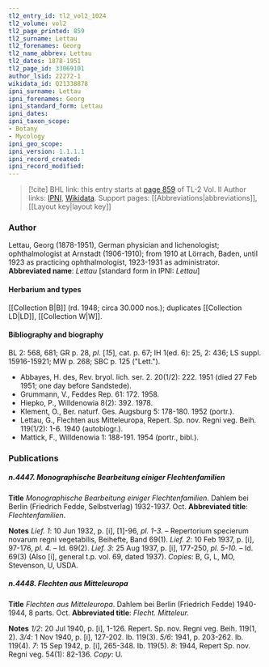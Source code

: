 ```yaml
---
tl2_entry_id: tl2_vol2_1024
tl2_volume: vol2
tl2_page_printed: 859
tl2_surname: Lettau
tl2_forenames: Georg
tl2_name_abbrev: Lettau
tl2_dates: 1878-1951
tl2_page_id: 33069101
author_lsid: 22272-1
wikidata_id: Q21338878
ipni_surname: Lettau
ipni_forenames: Georg
ipni_standard_form: Lettau
ipni_dates: 
ipni_taxon_scope: 
- Botany
- Mycology
ipni_geo_scope: 
ipni_version: 1.1.1.1
ipni_record_created: 
ipni_record_modified:
---
```


> [!cite] BHL link: this entry starts at [page 859](https://www.biodiversitylibrary.org/page/33069101) of TL-2 Vol. II
> Author links: [IPNI](https://www.ipni.org/a/22272-1), [Wikidata](https://www.wikidata.org/wiki/Q21338878). Support pages: [[Abbreviations|abbreviations]], [[Layout key|layout key]]

### Author

Lettau, Georg (1878-1951), German physician and lichenologist; ophthalmologist at Arnstadt (1906-1910); from 1910 at Lörrach, Baden, until 1923 as practicing ophthalmologist, 1923-1931 as administrator. 
**Abbreviated name**: *Lettau* \[standard form in IPNI: *Lettau*\]

#### Herbarium and types

[[Collection B|B]] (rd. 1948; circa 30.000 nos.); duplicates [[Collection LD|LD]], [[Collection W|W]].

#### Bibliography and biography

BL 2: 568, 681; GR p. 28, *pl*. \[*15*\], cat. p. 67; IH 1(ed. 6): 25, 2: 436; LS suppl. 15916-15921; MW p. 268; SBC p. 125 ("Lett.").
- Abbayes, H. des, Rev. bryol. lich. ser. 2. 20(1/2): 222. 1951 (died 27 Feb 1951; one day before Sandstede).
- Grummann, V., Feddes Rep. 61: 172. 1958.
- Hiepko, P., Willdenowia 8(2): 392. 1978.
- Klement, O., Ber. naturf. Ges. Augsburg 5: 178-180. 1952 (portr.).
- Lettau, G., Flechten aus Mitteleuropa, Repert. Sp. nov. Regni veg. Beih. 119(1/2): 1-6. 1940 (autobiogr.).
- Mattick, F., Willdenowia 1: 188-191. 1954 (portr., bibl.).

### Publications

##### n.4447. Monographische Bearbeitung einiger Flechtenfamilien

**Title**
*Monographische Bearbeitung einiger Flechtenfamilien*. Dahlem bei Berlin (Friedrich Fedde, Selbstverlag) 1932-1937. Oct.
**Abbreviated title**: *Flechtenfamilien*.

**Notes**
*Lief. 1*: 10 Jun 1932, p. \[i\], \[1\]-96, *pl. 1-3.* – Repertorium specierum novarum regni vegetabilis, Beihefte, Band 69(1).
*Lief. 2*: 10 Feb 1937, p. \[i\], 97-176, *pl. 4.* – Id. 69(2).
*Lief. 3*: 25 Aug 1937, p. \[i\], 177-250, *pl. 5-10.* – Id. 69(3) (Also \[i\], general t.p. vol. 69, dated 1937).
*Copies*: B, G, L, MO, Stevenson, U, USDA.

##### n.4448. Flechten aus Mitteleuropa

**Title**
*Flechten aus Mitteleuropa*. Dahlem bei Berlin (Friedrich Fedde) 1940-1944, 8 parts. Oct.
**Abbreviated title**: *Flecht. Mitteleur.*

**Notes**
*1/2*: 20 Jul 1940, p. \[i\], 1-126. Repert. Sp. nov. Regni veg. Beih. 119(1, 2).
*3/4*: 1 Nov 1940, p. \[i\], 127-202. Ib. 119(3).
*5/6*: 1941, p. 203-262. Ib. 119(4).
*7*: 15 Sep 1942, p. \[i\], 265-348. Ib. 119(5).
*8*: 1944, Repert Sp. nov. Regni veg. 54(1): 82-136.
*Copy*: U.


